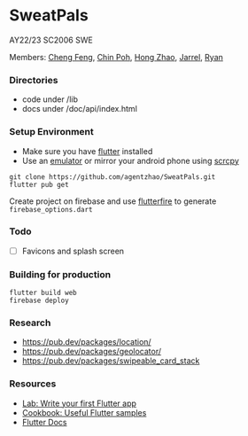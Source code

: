 # SweatPals

AY22/23 SC2006 SWE

Members: [Cheng Feng](https://github.com/iLowLife), [Chin Poh](https://github.com/LCP2022), [Hong Zhao](https://github.com/agentzhao), [Jarrel](https://github.com/JarrelNT), [Ryan](https://github.com/rphoen)

### Directories

- code under /lib
- docs under /doc/api/index.html

### Setup Environment

- Make sure you have [flutter](https://docs.flutter.dev/get-started/install) installed
- Use an [emulator](https://developer.android.com/studio/index.html#command-tools) or mirror your android phone using [scrcpy](https://github.com/Genymobile/scrcpy)

```
git clone https://github.com/agentzhao/SweatPals.git
flutter pub get
```

Create project on firebase and use [flutterfire](https://firebase.flutter.dev/docs/cli/) to generate `firebase_options.dart`

### Todo

- [ ] Favicons and splash screen

### Building for production

```
flutter build web
firebase deploy
```

### Research

- https://pub.dev/packages/location/
- https://pub.dev/packages/geolocator/
- https://pub.dev/packages/swipeable_card_stack

### Resources

- [Lab: Write your first Flutter app](https://docs.flutter.dev/get-started/codelab)
- [Cookbook: Useful Flutter samples](https://docs.flutter.dev/cookbook)
- [Flutter Docs](https://docs.flutter.dev/)
